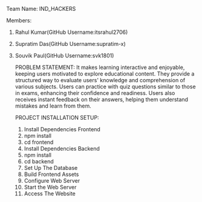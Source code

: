 Team Name: IND_HACKERS

Members:
1) Rahul Kumar(GitHub Username:itsrahul2706)
2) Supratim Das(GitHub Username:supratim-x)
3) Souvik Paul(GitHub Username:svk1801)

   PROBLEM STATEMENT: It makes learning interactive and enjoyable, keeping users motivated to explore educational content. They provide a structured way to evaluate users' knowledge and comprehension of various 
                      subjects. Users can practice with quiz questions similar to those in exams, enhancing their confidence and readiness. Users also receives instant feedback on their answers, helping them 
                      understand mistakes and learn from them.

   PROJECT INSTALLATION SETUP:
   
   1. Install Dependencies Frontend
   2. npm install
   3. cd frontend
   4. Install Dependencies Backend
   5. npm install
   6. cd backend
   7. Set Up The Database
   8. Build Frontend Assets
   9. Configure Web Server
   10. Start the Web Server
   11. Access The Website
   
